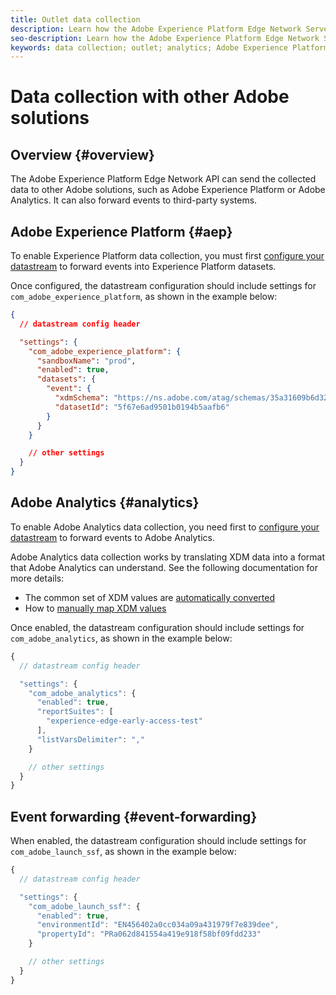 ```yaml
---
title: Outlet data collection
description: Learn how the Adobe Experience Platform Edge Network Server API performs data collection in conjuction with other Adobe solutions
seo-description: Learn how the Adobe Experience Platform Edge Network Server API performs data collection in conjuction with other Adobe solutions
keywords: data collection; outlet; analytics; Adobe Experience Platform Edge Network api
---
```


# Data collection with other Adobe solutions

## Overview {#overview}

The Adobe Experience Platform Edge Network API can send the collected data to other Adobe solutions, such as Adobe Experience Platform or Adobe Analytics. It can also forward events to third-party systems.

## Adobe Experience Platform {#aep}

To enable Experience Platform data collection, you must first [configure your datastream](../fundamentals/datastreams.md) to forward events into Experience Platform datasets.

Once configured, the datastream configuration should include settings for `com_adobe_experience_platform`, as shown in the example below:


```json
{
  // datastream config header

  "settings": {
    "com_adobe_experience_platform": {
      "sandboxName": "prod",
      "enabled": true,
      "datasets": {
        "event": {
          "xdmSchema": "https://ns.adobe.com/atag/schemas/35a31609b6d3242736751df469ade031",
          "datasetId": "5f67e6ad9501b0194b5aafb6"
        }
      }
    }

    // other settings
  }
}
```

## Adobe Analytics {#analytics}

To enable Adobe Analytics data collection, you need first
to [configure your datastream](../data-collection/adobe-analytics/analytics-overview.md) to forward events to Adobe Analytics.

Adobe Analytics data collection works by translating XDM data into a format that Adobe Analytics can understand. See the following documentation for more details:

* The common set of XDM values are [automatically converted](../data-collection/adobe-analytics/automatically-mapped-vars.md)
* How to [manually map XDM values](../data-collection/adobe-analytics/manually-mapping-variables.md)

Once enabled, the datastream configuration should include settings for `com_adobe_analytics`, as shown in the example below:

```javascript
{
  // datastream config header

  "settings": {
    "com_adobe_analytics": {
      "enabled": true,
      "reportSuites": [
        "experience-edge-early-access-test"
      ],
      "listVarsDelimiter": ","
    }

    // other settings
  }
}
```

## Event forwarding {#event-forwarding}

When enabled, the datastream configuration should include settings for `com_adobe_launch_ssf`, as shown in the example below:

```javascript
{
  // datastream config header

  "settings": {
    "com_adobe_launch_ssf": {
      "enabled": true,
      "environmentId": "EN456402a0cc034a09a431979f7e839dee",
      "propertyId": "PRa062d841554a419e918f58bf09fdd233"
    }

    // other settings
  }
}
```